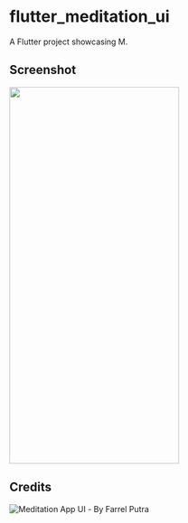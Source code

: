 # flutter_meditation_ui

A Flutter project showcasing M.

## Screenshot
<img src="assets/img.pn" width="300" height="667"/>  


## Credits
![Meditation App UI](https://dribbble.com/shots/12472574/attachments/4083553?mode=media) - By Farrel Putra
